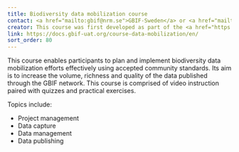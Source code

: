 ```yaml
---
title: Biodiversity data mobilization course
contact: <a href="mailto:gbif@nrm.se">GBIF-Sweden</a> or <a href="mailto:training@gbif.org">GBIF Secretariat</a>
creator: This course was first developed as part of the <a href="https://www.gbif.org/programme/82243/bid-biodiversity-information-for-development">Biodiversity Information for Development</a> (BID) programme funded by the European Union.
link: https://docs.gbif-uat.org/course-data-mobilization/en/
sort_order: 80
---
```

This course enables participants to plan and implement biodiversity data mobilization efforts effectively using accepted community standards. Its aim is to increase the volume, richness and quality of the data published through the GBIF network. This course is comprised of video instruction paired with quizzes and practical exercises.

Topics include:
- Project management
- Data capture
- Data management
- Data publishing
